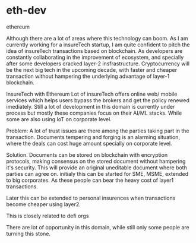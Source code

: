 # eth-dev
ethereum

Although there are a lot of areas where this technology can boom.
As I am currently working for a insureTech startup, I am quite confident to pitch the idea of insureTech transactions based on blockchain.
As developers are constantly collaborating in the improvement of ecosystem, and specially after some developers cracked layer-2 insfrastructure. Cryptocurrency will be the next big tech in the upcoming decade, with faster and cheaper transaction without hampering the underlying advantage of layer-1 blockchain.

InsureTech with Ethereum
Lot of insureTech offers online web/ mobile services which helps users bypass the brokers and get the policy renewed imediately.
Still a lot of development in this domain is currently under process but mostly these companies focus on their AI/ML stacks. While some are also using IoT on corporate level. 

Problem:
A lot of trust issues are there among the parties taking part in the transaction.
Documents tempering and forging is an alarming situation, where the deals can cost huge amount specially on corporate level.

Solution.
Documents can be stored on blockchain with encryption protocols, making consensus on the stored document without hampering it's security.
This will provide an original uneditable document where both parties can agree on.
initialy this can be started for SME, MSME, extended to big corporates. As these people can bear the heavy cost of layer1 transactions.

Later this can be extended to personal insurences when transactions become cheaper using layer2.

This is closely related to defi orgs 

There are lot of opportunity in this domain, while still only some people are turning this stone.
